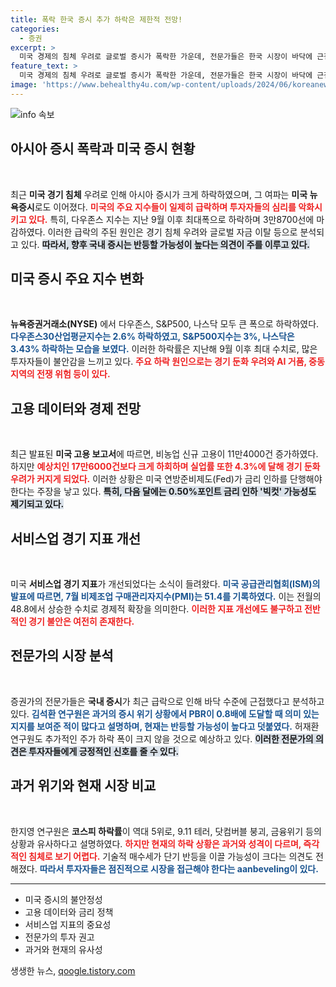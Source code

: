 ```yaml
---
title: 폭락 한국 증시 추가 하락은 제한적 전망!
categories:
  - 증권
excerpt: >
  미국 경제의 침체 우려로 글로벌 증시가 폭락한 가운데, 전문가들은 한국 시장이 바닥에 근접했으며 반등 가능성이 높다고 분석하고 있습니다. 주요 경제 지표 호조가 희망을 주고 있는 상황, 향후 시장의 방향성에 주목할 필요가 있습니다.
feature_text: >
  미국 경제의 침체 우려로 글로벌 증시가 폭락한 가운데, 전문가들은 한국 시장이 바닥에 근접했으며 반등 가능성이 높다고 분석하고 있습니다. 주요 경제 지표 호조가 희망을 주고 있는 상황, 향후 시장의 방향성에 주목할 필요가 있습니다.
image: 'https://www.behealthy4u.com/wp-content/uploads/2024/06/koreanews.jpg'
---
```


<p><img src="https://www.behealthy4u.com/wp-content/uploads/2024/06/koreanews.jpg" alt="info 속보" /></p>

<h2 data-ke-size="size26">아시아 증시 폭락과 미국 증시 현황</h2>

<p data-ke-size="size16">&nbsp;</p>

<p>최근 <strong>미국 경기 침체</strong> 우려로 인해 아시아 증시가 크게 하락하였으며, 그 여파는 <strong>미국 뉴욕증시</strong>로도 이어졌다. <b><span style="color: #ee2323;">미국의 주요 지수들이 일제히 급락하며 투자자들의 심리를 악화시키고 있다.</span></b> 특히, 다우존스 지수는 지난 9월 이후 최대폭으로 하락하며 3만8700선에 마감하였다. 이러한 급락의 주된 원인은 경기 침체 우려와 글로벌 자금 이탈 등으로 분석되고 있다. <b><span style="background-color: #21538527;">따라서, 향후 국내 증시는 반등할 가능성이 높다는 의견이 주를 이루고 있다.</span></b> </p>

<h2 data-ke-size="size26">미국 증시 주요 지수 변화</h2>

<p data-ke-size="size16">&nbsp;</p>

<p><strong>뉴욕증권거래소(NYSE)</strong> 에서 다우존스, S&amp;P500, 나스닥 모두 큰 폭으로 하락하였다. <b><span style="color: #1a5490;">다우존스30산업평균지수는 2.6% 하락하였고, S&amp;P500지수는 3%, 나스닥은 3.43% 하락하는 모습을 보였다.</span></b> 이러한 하락률은 지난해 9월 이후 최대 수치로, 많은 투자자들이 불안감을 느끼고 있다. <b><span style="color: #ee2323;">주요 하락 원인으로는 경기 둔화 우려와 AI 거품, 중동 지역의 전쟁 위험 등이 있다.</span></b></p>

<h2 data-ke-size="size26">고용 데이터와 경제 전망</h2>

<p data-ke-size="size16">&nbsp;</p>

<p>최근 발표된 <strong>미국 고용 보고서</strong>에 따르면, 비농업 신규 고용이 11만4000건 증가하였다. 하지만 <b><span style="color: #ee2323;">예상치인 17만6000건보다 크게 하회하며 실업률 또한 4.3%에 달해 경기 둔화 우려가 커지게 되었다.</span></b> 이러한 상황은 미국 연방준비제도(Fed)가 금리 인하를 단행해야 한다는 주장을 낳고 있다. <b><span style="background-color: #21538527;">특히, 다음 달에는 0.50%포인트 금리 인하 '빅컷' 가능성도 제기되고 있다.</span></b></p>

<h2 data-ke-size="size26">서비스업 경기 지표 개선</h2>

<p data-ke-size="size16">&nbsp;</p>

<p>미국 <strong>서비스업 경기 지표</strong>가 개선되었다는 소식이 들려왔다. <b><span style="color: #1a5490;">미국 공급관리협회(ISM)의 발표에 따르면, 7월 비제조업 구매관리자지수(PMI)는 51.4를 기록하였다.</span></b> 이는 전월의 48.8에서 상승한 수치로 경제적 확장을 의미한다. <b><span style="color: #ee2323;">이러한 지표 개선에도 불구하고 전반적인 경기 불안은 여전히 존재한다.</span></b></p>

<h2 data-ke-size="size26">전문가의 시장 분석</h2>

<p data-ke-size="size16">&nbsp;</p>

<p>증권가의 전문가들은 <strong>국내 증시</strong>가 최근 급락으로 인해 바닥 수준에 근접했다고 분석하고 있다. <b><span style="color: #1a5490;">김석환 연구원은 과거의 증시 위기 상황에서 PBR이 0.8배에 도달할 때 의미 있는 지지를 보여준 적이 많다고 설명하며, 현재는 반등할 가능성이 높다고 덧붙였다.</span></b> 허재환 연구원도 추가적인 주가 하락 폭이 크지 않을 것으로 예상하고 있다. <b><span style="background-color: #21538527;">이러한 전문가의 의견은 투자자들에게 긍정적인 신호를 줄 수 있다.</span></b></p>

<h2 data-ke-size="size26">과거 위기와 현재 시장 비교</h2>

<p data-ke-size="size16">&nbsp;</p>

<p>한지영 연구원은 <strong>코스피 하락률</strong>이 역대 5위로, 9.11 테러, 닷컴버블 붕괴, 금융위기 등의 상황과 유사하다고 설명하였다. <b><span style="color: #ee2323;">하지만 현재의 하락 상황은 과거와 성격이 다르며, 즉각적인 침체로 보기 어렵다.</span></b> 기술적 매수세가 단기 반등을 이끌 가능성이 크다는 의견도 전해졌다. <b><span style="color: #1a5490;">따라서 투자자들은 점진적으로 시장을 접근해야 한다는 aanbeveling이 있다.</span></b></p>

<hr>

<ul>
    <li>미국 증시의 불안정성</li>
    <li>고용 데이터와 금리 정책</li>
    <li>서비스업 지표의 중요성</li>
    <li>전문가의 투자 권고</li>
    <li>과거와 현재의 유사성</li>
</ul>

<p data-ke-size="size16"></p>
생생한 뉴스, <a href="https://qoogle.tistory.com" rel="dofollow">qoogle.tistory.com</a>


